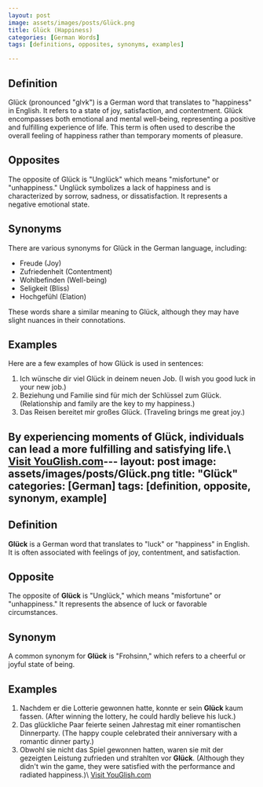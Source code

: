 ```yaml
---
layout: post
image: assets/images/posts/Glück.png
title: Glück (Happiness) 
categories: [German Words]
tags: [definitions, opposites, synonyms, examples]

---
```


## Definition

Glück (pronounced "ɡlʏk") is a German word that translates to "happiness" in English. It refers to a state of joy, satisfaction, and contentment. Glück encompasses both emotional and mental well-being, representing a positive and fulfilling experience of life. This term is often used to describe the overall feeling of happiness rather than temporary moments of pleasure.

## Opposites

The opposite of Glück is "Unglück" which means "misfortune" or "unhappiness." Unglück symbolizes a lack of happiness and is characterized by sorrow, sadness, or dissatisfaction. It represents a negative emotional state.

## Synonyms

There are various synonyms for Glück in the German language, including:

- Freude (Joy)
- Zufriedenheit (Contentment)
- Wohlbefinden (Well-being)
- Seligkeit (Bliss)
- Hochgefühl (Elation)

These words share a similar meaning to Glück, although they may have slight nuances in their connotations.

## Examples

Here are a few examples of how Glück is used in sentences:

1. Ich wünsche dir viel Glück in deinem neuen Job. (I wish you good luck in your new job.)
2. Beziehung und Familie sind für mich der Schlüssel zum Glück. (Relationship and family are the key to my happiness.)
3. Das Reisen bereitet mir großes Glück. (Traveling brings me great joy.)

By experiencing moments of Glück, individuals can lead a more fulfilling and satisfying life.\ <a id="yg-widget-0" class="youglish-widget" data-query="Glück" data-lang="german" data-components="8412" data-auto-start="0" data-bkg-color="theme_light" data-title="How%20to%20pronounce%20Glück%20in%20German"  rel="nofollow" href="https://youglish.com">Visit YouGlish.com</a><script async src="https://youglish.com/public/emb/widget.js" charset="utf-8"></script>---
layout: post
image: assets/images/posts/Glück.png
title: "Glück"
categories: [German]
tags: [definition, opposite, synonym, example]
---

## Definition
**Glück** is a German word that translates to "luck" or "happiness" in English. It is often associated with feelings of joy, contentment, and satisfaction.

## Opposite
The opposite of **Glück** is "Unglück," which means "misfortune" or "unhappiness." It represents the absence of luck or favorable circumstances.

## Synonym
A common synonym for **Glück** is "Frohsinn," which refers to a cheerful or joyful state of being.

## Examples
1. Nachdem er die Lotterie gewonnen hatte, konnte er sein **Glück** kaum fassen. (After winning the lottery, he could hardly believe his luck.)
2. Das glückliche Paar feierte seinen Jahrestag mit einer romantischen Dinnerparty. (The happy couple celebrated their anniversary with a romantic dinner party.)
3. Obwohl sie nicht das Spiel gewonnen hatten, waren sie mit der gezeigten Leistung zufrieden und strahlten vor **Glück**. (Although they didn't win the game, they were satisfied with the performance and radiated happiness.)\ <a id="yg-widget-0" class="youglish-widget" data-query="Glück" data-lang="german" data-components="8412" data-auto-start="0" data-bkg-color="theme_light" data-title="How%20to%20pronounce%20Glück%20in%20German"  rel="nofollow" href="https://youglish.com">Visit YouGlish.com</a><script async src="https://youglish.com/public/emb/widget.js" charset="utf-8"></script>